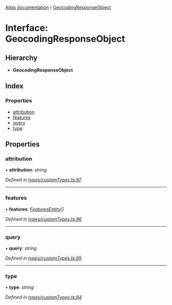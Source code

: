 [Atlas documentation](../globals.md) › [GeocodingResponseObject](geocodingresponseobject.md)

# Interface: GeocodingResponseObject

## Hierarchy

* **GeocodingResponseObject**

## Index

### Properties

* [attribution](geocodingresponseobject.md#attribution)
* [features](geocodingresponseobject.md#features)
* [query](geocodingresponseobject.md#query)
* [type](geocodingresponseobject.md#type)

## Properties

###  attribution

• **attribution**: *string*

*Defined in [types/customTypes.ts:97](https://github.com/chronark/atlas/blob/5df157b/src/types/customTypes.ts#L97)*

___

###  features

• **features**: *[FeaturesEntity](featuresentity.md)[]*

*Defined in [types/customTypes.ts:96](https://github.com/chronark/atlas/blob/5df157b/src/types/customTypes.ts#L96)*

___

###  query

• **query**: *string*

*Defined in [types/customTypes.ts:95](https://github.com/chronark/atlas/blob/5df157b/src/types/customTypes.ts#L95)*

___

###  type

• **type**: *string*

*Defined in [types/customTypes.ts:94](https://github.com/chronark/atlas/blob/5df157b/src/types/customTypes.ts#L94)*
